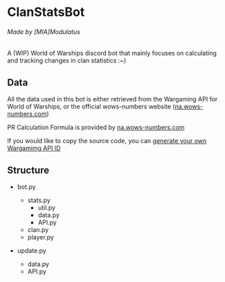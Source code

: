 # ClanStatsBot
###### Made by [MIA]Modulatus

A (WIP) World of Warships discord bot that mainly focuses on calculating and tracking changes in clan statistics :~)

## Data
All the data used in this bot is either retrieved from the Wargaming API for World of Warships, or the official wows-numbers website ([na.wows-numbers.com](https://wows-numbers.com))

PR Calculation Formula is provided by [na.wows-numbers.com](https://na.wows-numbers.com/)

If you would like to copy the source code, you can [generate your own Wargamimg API ID](https://developers.wargaming.net/)

## Structure

* bot.py
  * stats.py
    * util.py
    * data.py
    * API.py
  * clan.py
  * player.py
  
* update.py
  * data.py
  * API.py
